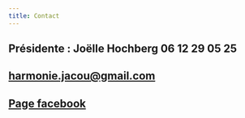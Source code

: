 ```yaml
---
title: Contact
---
```

## Présidente : **Joëlle Hochberg** 06 12 29 05 25

## **harmonie.jacou@gmail.com**

## [Page facebook](https://www.facebook.com/OHMJ34)
